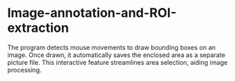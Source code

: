 # Image-annotation-and-ROI-extraction
The program detects mouse movements to draw bounding boxes on an image. Once drawn, it automatically saves the enclosed area as a separate picture file. This interactive feature streamlines area selection, aiding image processing.
